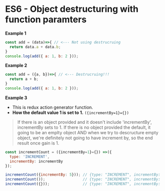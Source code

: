 # ES6 - Object destructuring with function paramters


**Example 1**
 
```js
const add = (data)=>{ // <--- Not using destrucruing 
  return data.a + data.b;
}
console.log(add({ a: 1, b: 2 }));
```

**Example 2**
 
```js
const add = ({a, b})=>{ // <--- Destrucruing!!! 
  return a + b;  
}
console.log(add({ a: 1, b: 2 }));
```

**Example 3**
- This is redux action generator function.
- **How the default value 1 is set to 1.** `({incrementBy=1}={})`
>If there is an object provided and it doesn't include 'incrementBy', incrementBy sets to 1.
If there is no object provided the default, it going to be an emplty object AND when we try to descructure empty object, we're definitely not going to have increment by, so the end result once gain is 1.


```js
const incrementCount = ({incrementBy=1}={}) =>({
  type: 'INCREMENT',
  incrementBy: incrementBy
});

incrementCount({incrementBy: 5})); // {type: "INCREMENT", incrementBy: 5}
incrementCount());                 // {type: "INCREMENT", incrementBy: 1}
incrementCount({}));               // {type: "INCREMENT", incrementBy: 1}
```
